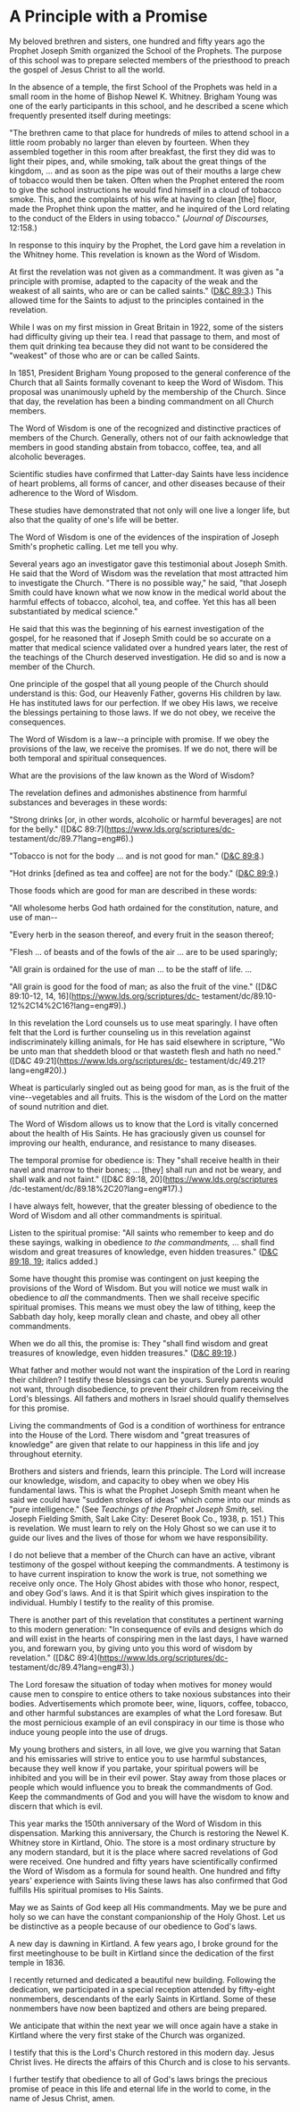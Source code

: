 # A Principle with a Promise

My beloved brethren and sisters, one hundred and fifty years ago the Prophet
Joseph Smith organized the School of the Prophets. The purpose of this school
was to prepare selected members of the priesthood to preach the gospel of
Jesus Christ to all the world.

In the absence of a temple, the first School of the Prophets was held in a
small room in the home of Bishop Newel K. Whitney. Brigham Young was one of
the early participants in this school, and he described a scene which
frequently presented itself during meetings:

"The brethren came to that place for hundreds of miles to attend school in a
little room probably no larger than eleven by fourteen. When they assembled
together in this room after breakfast, the first they did was to light their
pipes, and, while smoking, talk about the great things of the kingdom, ... and
as soon as the pipe was out of their mouths a large chew of tobacco would then
be taken. Often when the Prophet entered the room to give the school
instructions he would find himself in a cloud of tobacco smoke. This, and the
complaints of his wife at having to clean [the] floor, made the Prophet think
upon the matter, and he inquired of the Lord relating to the conduct of the
Elders in using tobacco." (_Journal of Discourses,_ 12:158.)

In response to this inquiry by the Prophet, the Lord gave him a revelation in
the Whitney home. This revelation is known as the Word of Wisdom.

At first the revelation was not given as a commandment. It was given as "a
principle with promise, adapted to the capacity of the weak and the weakest of
all saints, who are or can be called saints." ([D&amp;C
89:3](https://www.lds.org/scriptures/dc-testament/dc/89.3?lang=eng#2).) This
allowed time for the Saints to adjust to the principles contained in the
revelation.

While I was on my first mission in Great Britain in 1922, some of the sisters
had difficulty giving up their tea. I read that passage to them, and most of
them quit drinking tea because they did not want to be considered the
"weakest" of those who are or can be called Saints.

In 1851, President Brigham Young proposed to the general conference of the
Church that all Saints formally covenant to keep the Word of Wisdom. This
proposal was unanimously upheld by the membership of the Church. Since that
day, the revelation has been a binding commandment on all Church members.

The Word of Wisdom is one of the recognized and distinctive practices of
members of the Church. Generally, others not of our faith acknowledge that
members in good standing abstain from tobacco, coffee, tea, and all alcoholic
beverages.

Scientific studies have confirmed that Latter-day Saints have less incidence
of heart problems, all forms of cancer, and other diseases because of their
adherence to the Word of Wisdom.

These studies have demonstrated that not only will one live a longer life, but
also that the quality of one's life will be better.

The Word of Wisdom is one of the evidences of the inspiration of Joseph
Smith's prophetic calling. Let me tell you why.

Several years ago an investigator gave this testimonial about Joseph Smith. He
said that the Word of Wisdom was the revelation that most attracted him to
investigate the Church. "There is no possible way," he said, "that Joseph
Smith could have known what we now know in the medical world about the harmful
effects of tobacco, alcohol, tea, and coffee. Yet this has all been
substantiated by medical science."

He said that this was the beginning of his earnest investigation of the
gospel, for he reasoned that if Joseph Smith could be so accurate on a matter
that medical science validated over a hundred years later, the rest of the
teachings of the Church deserved investigation. He did so and is now a member
of the Church.

One principle of the gospel that all young people of the Church should
understand is this: God, our Heavenly Father, governs His children by law. He
has instituted laws for our perfection. If we obey His laws, we receive the
blessings pertaining to those laws. If we do not obey, we receive the
consequences.

The Word of Wisdom is a law--a principle with promise. If we obey the
provisions of the law, we receive the promises. If we do not, there will be
both temporal and spiritual consequences.

What are the provisions of the law known as the Word of Wisdom?

The revelation defines and admonishes abstinence from harmful substances and
beverages in these words:

"Strong drinks [or, in other words, alcoholic or harmful beverages] are not
for the belly." ([D&amp;C 89:7](https://www.lds.org/scriptures/dc-
testament/dc/89.7?lang=eng#6).)

"Tobacco is not for the body ... and is not good for man." ([D&amp;C
89:8](https://www.lds.org/scriptures/dc-testament/dc/89.8?lang=eng#7).)

"Hot drinks [defined as tea and coffee] are not for the body." ([D&amp;C
89:9](https://www.lds.org/scriptures/dc-testament/dc/89.9?lang=eng#8).)

Those foods which are good for man are described in these words:

"All wholesome herbs God hath ordained for the constitution, nature, and use
of man--

"Every herb in the season thereof, and every fruit in the season thereof;

"Flesh ... of beasts and of the fowls of the air ... are to be used sparingly;

"All grain is ordained for the use of man ... to be the staff of life. ...

"All grain is good for the food of man; as also the fruit of the vine."
([D&amp;C 89:10-12, 14, 16](https://www.lds.org/scriptures/dc-
testament/dc/89.10-12%2C14%2C16?lang=eng#9).)

In this revelation the Lord counsels us to use meat sparingly. I have often
felt that the Lord is further counseling us in this revelation against
indiscriminately killing animals, for He has said elsewhere in scripture, "Wo
be unto man that sheddeth blood or that wasteth flesh and hath no need."
([D&amp;C 49:21](https://www.lds.org/scriptures/dc-
testament/dc/49.21?lang=eng#20).)

Wheat is particularly singled out as being good for man, as is the fruit of
the vine--vegetables and all fruits. This is the wisdom of the Lord on the
matter of sound nutrition and diet.

The Word of Wisdom allows us to know that the Lord is vitally concerned about
the health of His Saints. He has graciously given us counsel for improving our
health, endurance, and resistance to many diseases.

The temporal promise for obedience is: They "shall receive health in their
navel and marrow to their bones; ... [they] shall run and not be weary, and
shall walk and not faint." ([D&amp;C 89:18, 20](https://www.lds.org/scriptures
/dc-testament/dc/89.18%2C20?lang=eng#17).)

I have always felt, however, that the greater blessing of obedience to the
Word of Wisdom and all other commandments is spiritual.

Listen to the spiritual promise: "All saints who remember to keep and do these
sayings, walking in obedience _to the commandments,_ ... shall find wisdom and
great treasures of knowledge, even hidden treasures." ([D&amp;C 89:18,
19](https://www.lds.org/scriptures/dc-testament/dc/89.18%2C19?lang=eng#17);
italics added.)

Some have thought this promise was contingent on just keeping the provisions
of the Word of Wisdom. But you will notice we must walk in obedience to _all_
the commandments. Then we shall receive specific spiritual promises. This
means we must obey the law of tithing, keep the Sabbath day holy, keep morally
clean and chaste, and obey all other commandments.

When we do all this, the promise is: They "shall find wisdom and great
treasures of knowledge, even hidden treasures." ([D&amp;C
89:19](https://www.lds.org/scriptures/dc-testament/dc/89.19?lang=eng#18).)

What father and mother would not want the inspiration of the Lord in rearing
their children? I testify these blessings can be yours. Surely parents would
not want, through disobedience, to prevent their children from receiving the
Lord's blessings. All fathers and mothers in Israel should qualify themselves
for this promise.

Living the commandments of God is a condition of worthiness for entrance into
the House of the Lord. There wisdom and "great treasures of knowledge" are
given that relate to our happiness in this life and joy throughout eternity.

Brothers and sisters and friends, learn this principle. The Lord will increase
our knowledge, wisdom, and capacity to obey when we obey His fundamental laws.
This is what the Prophet Joseph Smith meant when he said we could have "sudden
strokes of ideas" which come into our minds as "pure intelligence." (See
_Teachings of the Prophet Joseph Smith,_ sel. Joseph Fielding Smith, Salt Lake
City: Deseret Book Co., 1938, p. 151.) This is revelation. We must learn to
rely on the Holy Ghost so we can use it to guide our lives and the lives of
those for whom we have responsibility.

I do not believe that a member of the Church can have an active, vibrant
testimony of the gospel without keeping the commandments. A testimony is to
have current inspiration to know the work is true, not something we receive
only once. The Holy Ghost abides with those who honor, respect, and obey God's
laws. And it is that Spirit which gives inspiration to the individual. Humbly
I testify to the reality of this promise.

There is another part of this revelation that constitutes a pertinent warning
to this modern generation: "In consequence of evils and designs which do and
will exist in the hearts of conspiring men in the last days, I have warned
you, and forewarn you, by giving unto you this word of wisdom by revelation."
([D&amp;C 89:4](https://www.lds.org/scriptures/dc-
testament/dc/89.4?lang=eng#3).)

The Lord foresaw the situation of today when motives for money would cause men
to conspire to entice others to take noxious substances into their bodies.
Advertisements which promote beer, wine, liquors, coffee, tobacco, and other
harmful substances are examples of what the Lord foresaw. But the most
pernicious example of an evil conspiracy in our time is those who induce young
people into the use of drugs.

My young brothers and sisters, in all love, we give you warning that Satan and
his emissaries will strive to entice you to use harmful substances, because
they well know if you partake, your spiritual powers will be inhibited and you
will be in their evil power. Stay away from those places or people which would
influence you to break the commandments of God. Keep the commandments of God
and you will have the wisdom to know and discern that which is evil.

This year marks the 150th anniversary of the Word of Wisdom in this
dispensation. Marking this anniversary, the Church is restoring the Newel K.
Whitney store in Kirtland, Ohio. The store is a most ordinary structure by any
modern standard, but it is the place where sacred revelations of God were
received. One hundred and fifty years have scientifically confirmed the Word
of Wisdom as a formula for sound health. One hundred and fifty years'
experience with Saints living these laws has also confirmed that God fulfills
His spiritual promises to His Saints.

May we as Saints of God keep all His commandments. May we be pure and holy so
we can have the constant companionship of the Holy Ghost. Let us be
distinctive as a people because of our obedience to God's laws.

A new day is dawning in Kirtland. A few years ago, I broke ground for the
first meetinghouse to be built in Kirtland since the dedication of the first
temple in 1836.

I recently returned and dedicated a beautiful new building. Following the
dedication, we participated in a special reception attended by fifty-eight
nonmembers, descendants of the early Saints in Kirtland. Some of these
nonmembers have now been baptized and others are being prepared.

We anticipate that within the next year we will once again have a stake in
Kirtland where the very first stake of the Church was organized.

I testify that this is the Lord's Church restored in this modern day. Jesus
Christ lives. He directs the affairs of this Church and is close to his
servants.

I further testify that obedience to all of God's laws brings the precious
promise of peace in this life and eternal life in the world to come, in the
name of Jesus Christ, amen.


